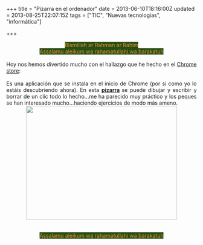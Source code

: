 +++
title = "Pizarra en el ordenador"
date = 2013-06-10T18:16:00Z
updated = 2013-08-25T22:07:15Z
tags = ["TIC", "Nuevas tecnologías", "informática"]

+++

<div dir="ltr" style="text-align: left;" trbidi="on"><div style="text-align: center;"><span style="background-color: #274e13; color: #e69138;">Bismillah ar Rahman ar Rahim</span></div><div style="text-align: center;"><span style="background-color: #274e13; color: #e69138;">Assalamu aleikum wa rahamatullahi wa barakatuh</span></div><br />Hoy nos hemos divertido mucho con el hallazgo que he hecho en el <a href="https://chrome.google.com/webstore/category/app/8-education?utm_source=chrome-ntp-icon">Chrome store</a>:<br /><br /><div style="text-align: justify;">Es una aplicación que se instala en el inicio de Chrome (por si como yo lo estáis descubriendo ahora). En esta <b><a href="https://chrome.google.com/webstore/detail/blackboard/doakoidnlldglphcgpdbbgcnamlppemh?utm_source=chrome-ntp-icon">pizarra</a> </b>se puede dibujar y escribir y borrar de un clic todo lo hecho...me ha parecido muy práctico y los peques se han interesado mucho...haciendo ejercicios de modo más ameno.</div><div class="separator" style="clear: both; text-align: center;"><a href="http://3.bp.blogspot.com/-SS5uMACZ4B4/UgvRrWfqAnI/AAAAAAAAFfY/yMGtsuGO8YA/s1600/Pizarra+app.jpg" imageanchor="1" style="margin-left: 1em; margin-right: 1em;"><img border="0" height="300" src="http://3.bp.blogspot.com/-SS5uMACZ4B4/UgvRrWfqAnI/AAAAAAAAFfY/yMGtsuGO8YA/s1600/Pizarra+app.jpg" width="400" /></a></div><br /><div class="separator" style="clear: both; text-align: center;"></div><br /><div style="text-align: center;"><span style="background-color: #274e13; color: #e69138;">Assalamu aleikum wa rahamatullahi wa barakatuh</span></div><div><span style="background-color: #274e13; color: #e69138;"><br /></span></div><br /></div>
